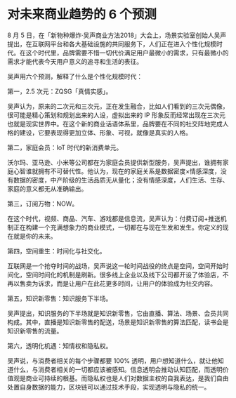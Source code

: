 # 对未来商业趋势的 6 个预测

8 月 5 日，在「新物种爆炸·吴声商业方法2018」大会上，场景实验室创始人吴声提出，在互联网平台和各大基础设施的共同服务下，人们正在进入个性化规模时代。在这个时代里，品牌需要不惜一切代价满足用户最微小的需求，只有最微小的需求才能代表今天用户意义的追寻和生活的表征。

吴声用六个预测，解释了什么是个性化规模时代：

第一，2.5 次元：ZQSG「真情实感」。

吴声认为，原来的二次元和三次元，正在发生融合，比如人们看到的三次元偶像，很可能是精心策划和规划出来的人设，虚拟出来的 IP 形象反而经常出现在三次元也就是现实世界中。在这个新的商业话语体系里，品牌要在不同的社交阵地完成人格的建设，它要表现得更加立体、形象、可视，就像是真实的人格。

第二，家庭会员：IoT 时代的新消费单元。

沃尔玛、亚马逊、小米等公司都在为家庭会员提供新型服务，吴声提出，谁拥有家庭心智谁就拥有不可替代性。他认为，现在的家庭关系是数据密度×情感深度，没有数据的密度，中产阶级的生活品质无从量化；没有情感深度，人们生活、生存、家庭的意义都无从准确输出。

第三，订阅万物：NOW。

在这个时代，视频、商品、汽车、游戏都是信息流，吴声认为：付费订阅+推送机制正在构建一个充满想象力的商业模式，一切都在与现在生发和发生。你定义的现在就是你的未来。

第四，空间重生：时间化与社交化。

互联网是一个抢夺时间的战场，吴声说这一轮时间战役的终点是空间，空间开始时间化，空间时间化的机制是刷新。很多线上企业以及线下公司都开设了体验店，不再以售卖为诉求，而是让用户在此花更多时间，让用户的体验成为社交内容。

第五，知识新零售：知识服务下半场。

吴声提出，知识服务的下半场就是知识新零售，它由直播、算法、场景、会员共同构成。其中，直播是知识新零售的配送，场景是知识新零售的算法匹配，读书会是知识新零售的流量。

第六，透明化机遇：知情权和隐私权。

吴声说，与消费者相关的每个步骤都要 100% 透明，用户想知道什么，就让他知道什么，与消费者相关的一切都应该被感知。信息透明会推动认知匹配，而透明价值观是商业可持续的根基。而隐私权也是人们对数据主权的自我表达，是我们自由处置自身数据的能力，区块链可以通过技术手段，实现透明与隐私的统一。